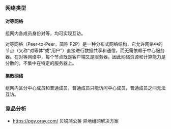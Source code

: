 ### 网络类型

#### 对等网络

组网内各成员身份对等，均可实现互访。

对等网络（Peer-to-Peer，简称 P2P）是一种分布式网络结构，它允许网络中的节点（又称“对等体”或“用户”）直接进行数据共享和通信，而无需依赖于中心服务器。在对等网络中，每个节点既是客户端又是服务器，因此网络资源和计算能力是分散的，不集中在特定的服务器上。

#### 集散网络

组网内区分中心成员和普通成员，普通成员只能访问中心成员，普通成员之间无法互访。

### 竞品分析

- https://pgy.oray.com/ 贝锐蒲公英 异地组网解决方案
